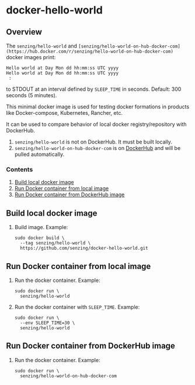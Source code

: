 # docker-hello-world

## Overview

The `senzing/hello-world`
and `[senzing/hello-world-on-hub-docker-com](https://hub.docker.com/r/senzing/hello-world-on-hub-docker-com)`
docker images print:

```console
Hello world at Day Mon dd hh:mm:ss UTC yyyy
Hello world at Day Mon dd hh:mm:ss UTC yyyy
 :
```

to STDOUT at an interval defined by `SLEEP_TIME` in seconds.
Default: 300 seconds (5 minutes).

This minimal docker image is used for testing docker formations in products like
Docker-compose, Kubernetes, Rancher, etc.

It can be used to compare behavior of local docker registry/repository with DockerHub.

1. `senzing/hello-world`
   is not on DockerHub.
   It must be built locally.
1. `senzing/hello-world-on-hub-docker-com`
   is on [DockerHub](https://hub.docker.com/r/senzing/hello-world-on-hub-docker-com)
   and will be pulled automatically.

### Contents

1. [Build local docker image](#build-local-docker-image)
1. [Run Docker container from local image](#run-docker-container-from-local-image)
1. [Run Docker container from DockerHub image](#run-docker-container-from-dockerhub-image)

## Build local docker image

1. Build image.
   Example:

    ```console
    sudo docker build \
      --tag senzing/hello-world \
      https://github.com/senzing/docker-hello-world.git
    ```

## Run Docker container from local image

1. Run the docker container.
   Example:

    ```console
    sudo docker run \
      senzing/hello-world
    ```

1. Run the docker container with `SLEEP_TIME`.
   Example:

    ```console
    sudo docker run \
      --env SLEEP_TIME=30 \
      senzing/hello-world
    ```

## Run Docker container from DockerHub image

1. Run the docker container.
   Example:

    ```console
    sudo docker run \
      senzing/hello-world-on-hub-docker-com
    ```

